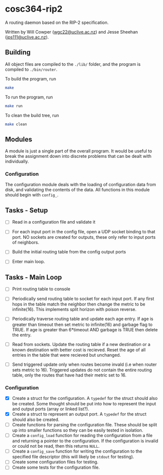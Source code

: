 # cosc364-rip2

A routing daemon based on the RIP-2 specification.

Written by Will Cowper (<wgc22@uclive.ac.nz>) and Jesse Sheehan (<jps111@uclive.ac.nz>).

## Building

All object files are compiled to the `./lib/` folder, and the program is compiled to `./bin/router`.

To build the program, run

```bash
make
```

To run the program, run

```bash
make run
```

To clean the build tree, run

```bash
make clean
```

## Modules

A module is just a single part of the overall program. It would be useful to break the assignment down into discrete problems that can be dealt with individually.

### Configuration

The configuration module deals with the loading of configuration data from disk, and validating the contents of the data. All functions in this module should begin with `config_`.

## Tasks - Setup

- [ ] Read in a configuration file and validate it
- [ ] For each input port in the config file, open a UDP socket binding to that port. NO sockets are created for outputs, these only refer to input ports of neighbors.

- [ ] Build the initial routing table from the config output ports

- [ ] Enter main loop.

## Tasks - Main Loop

- [ ] Print routing table to console

- [ ] Periodically send routing table to socket for each input port. If any first hops in the table match the neighbor then change the metric to be infinite(16). This implements split horizon with poison reverse.

- [ ] Periodically traverse routing table and update each age entry. If age is greater than timeout then set metric to infinite(16) and garbage flag to TRUE. If age is greater than 6*timeout AND garbage is TRUE then delete the entry.

- [ ] Read from sockets. Update the routing table if a new destination or a known destination with better cost is recieved. Reset the age of all entries in the table that were recieved but unchanged.

- [ ] Send triggered update only when routes become invald (i.e when router sets metric to 16). Triggered updates do not contain the entire routing table, only the routes that have had their metric set to 16.

### Configuration

- [x] Create a struct for the configuration. A `typedef` for the struct should also be created. Some thought should be put into how to represent the input and output ports (array or linked list?).
- [x] Create a struct to represent an output port. A `typedef` for the struct should also be created.
- [ ] Create functions for parsing the configuration file. These should be split up into smaller functions so they can be easily tested in isolation.
- [ ] Create a `config_load` function for reading the configuration from a file and returning a pointer to the configuration. If the configuration is invalid or could not be read, then this returns `NULL`.
- [ ] Create a `config_save` function for writing the configuration to the specified file descriptor (this will likely be `stdout` for testing).
- [ ] Create some configuration files for testing.
- [ ] Create some tests for the configuration file.
